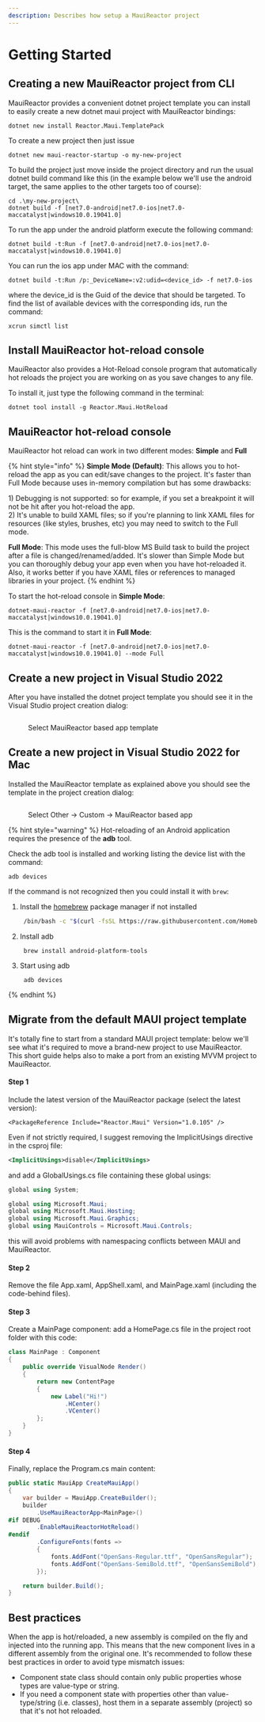 ```yaml
---
description: Describes how setup a MauiReactor project
---
```


# Getting Started

## Creating a new MauiReactor project from CLI

MauiReactor provides a convenient dotnet project template you can install to easily create a new dotnet maui project with MauiReactor bindings:

```
dotnet new install Reactor.Maui.TemplatePack
```

To create a new project then just issue

```
dotnet new maui-reactor-startup -o my-new-project
```

To build the project just move inside the project directory and run the usual dotnet build command like this (in the example below we'll use the android target, the same applies to the other targets too of course):

```
cd .\my-new-project\
dotnet build -f [net7.0-android|net7.0-ios|net7.0-maccatalyst|windows10.0.19041.0]
```

To run the app under the android platform execute the following command:

```
dotnet build -t:Run -f [net7.0-android|net7.0-ios|net7.0-maccatalyst|windows10.0.19041.0]
```

You can run the ios app under MAC with the command:

```
dotnet build -t:Run /p:_DeviceName=:v2:udid=<device_id> -f net7.0-ios
```

where the device\_id is the Guid of the device that should be targeted. To find the list of available devices with the corresponding ids, run the command:

```
xcrun simctl list
```

## Install MauiReactor hot-reload console

MauiReactor also provides a Hot-Reload console program that automatically hot reloads the project you are working on as you save changes to any file.

To install it, just type the following command in the terminal:

```
dotnet tool install -g Reactor.Maui.HotReload
```

## MauiReactor hot-reload console

MauiReactor hot reload can work in two different modes: **Simple** and **Full**

{% hint style="info" %}
**Simple Mode (Default)**: This allows you to hot-reload the app as you can edit/save changes to the project. It's faster than Full Mode because uses in-memory compilation but has some drawbacks:

1\) Debugging is not supported: so for example, if you set a breakpoint it will not be hit after you hot-reload the app.\
2\) It's unable to build XAML files; so if you're planning to link XAML files for resources (like styles, brushes, etc) you may need to switch to the Full mode.

**Full Mode**: This mode uses the full-blow MS Build task to build the project after a file is changed/renamed/added. It's slower than Simple Mode but you can thoroughly debug your app even when you have hot-reloaded it. Also, it works better if you have XAML files or references to managed libraries in your project.
{% endhint %}

To start the hot-reload console in **Simple Mode**:

```
dotnet-maui-reactor -f [net7.0-android|net7.0-ios|net7.0-maccatalyst|windows10.0.19041.0]
```

This is the command to start it in **Full Mode**:

```
dotnet-maui-reactor -f [net7.0-android|net7.0-ios|net7.0-maccatalyst|windows10.0.19041.0] --mode Full
```

## Create a new project in Visual Studio 2022

After you have installed the dotnet project template you should see it in the Visual Studio project creation dialog:

<figure><img src=".gitbook/assets/image (4).png" alt=""><figcaption><p>Select MauiReactor based app template</p></figcaption></figure>

## Create a new project in Visual Studio 2022 for Mac

Installed the MauiReactor template as explained above you should see the template in the project creation dialog:

<figure><img src=".gitbook/assets/image (3).png" alt=""><figcaption><p>Select Other -> Custom -> MauiReactor based app</p></figcaption></figure>

{% hint style="warning" %}
Hot-reloading of an Android application requires the presence of the **adb** tool.

Check the adb tool is installed and working listing the device list with the command:

`adb devices`

If the command is not recognized then you could install it with `brew`:

1.  Install the [homebrew](http://brew.sh/) package manager if not installed

    ```bash
     /bin/bash -c "$(curl -fsSL https://raw.githubusercontent.com/Homebrew/install/master/install.sh)"
    ```
2.  Install adb

    ```
     brew install android-platform-tools
    ```
3.  Start using adb

    ```
     adb devices
    ```
{% endhint %}

## Migrate from the default MAUI project template

It's totally fine to start from a standard MAUI project template: below we'll see what it's required to move a brand-new project to use MauiReactor. This short guide helps also to make a port from an existing MVVM project to MauiReactor.

#### Step 1

Include the latest version of the MauiReactor package (select the latest version):

```
<PackageReference Include="Reactor.Maui" Version="1.0.105" />
```

Even if not strictly required, I suggest removing the ImplicitUsings directive in the csproj file:

```xml
<ImplicitUsings>disable</ImplicitUsings>
```

and add a GlobalUsings.cs file containing these global usings:

```csharp
global using System;

global using Microsoft.Maui;
global using Microsoft.Maui.Hosting;
global using Microsoft.Maui.Graphics;
global using MauiControls = Microsoft.Maui.Controls;
```

this will avoid problems with namespacing conflicts between MAUI and MauiReactor.

#### Step 2

Remove the file App.xaml, AppShell.xaml, and MainPage.xaml (including the code-behind files).

#### Step 3

Create a MainPage component: add a HomePage.cs file in the project root folder with this code:

```csharp
class MainPage : Component
{
    public override VisualNode Render()
    {
        return new ContentPage
        {
            new Label("Hi!")
                .HCenter()
                .VCenter()
        };
    }
}
```

#### Step 4

Finally, replace the Program.cs main content:

```csharp
public static MauiApp CreateMauiApp()
{
    var builder = MauiApp.CreateBuilder();
    builder
        .UseMauiReactorApp<MainPage>()
#if DEBUG
        .EnableMauiReactorHotReload()
#endif
        .ConfigureFonts(fonts =>
        {
            fonts.AddFont("OpenSans-Regular.ttf", "OpenSansRegular");
            fonts.AddFont("OpenSans-SemiBold.ttf", "OpenSansSemiBold");
        });

    return builder.Build();
}
```

## Best practices

When the app is hot/reloaded, a new assembly is compiled on the fly and injected into the running app. This means that the new component lives in a different assembly from the original one. It's recommended to follow these best practices in order to avoid type mismatch issues:

* Component state class should contain only public properties whose types are value-type or string.
* If you need a component state with properties other than value-type/string (i.e. classes), host them in a separate assembly (project) so that it's not hot reloaded.
